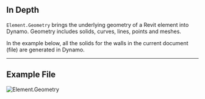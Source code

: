 ## In Depth
`Element.Geometry` brings the underlying geometry of a Revit element into Dynamo. Geometry includes solids, curves, lines, points and meshes.

In the example below, all the solids for the walls in the current document (file) are generated in Dynamo.
___
## Example File

![Element.Geometry](./Revit.Elements.Element.Geometry_img.jpg)
